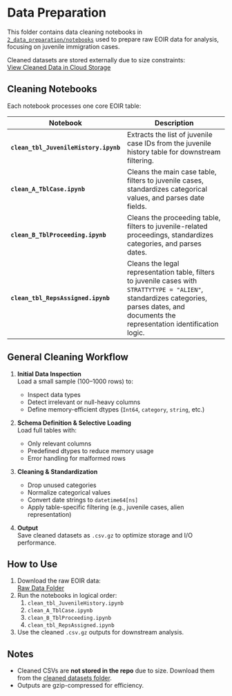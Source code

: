 # Data Preparation

This folder contains data cleaning notebooks in [`2_data_preparation/notebooks`](./notebooks) used to prepare raw EOIR data for analysis, focusing on juvenile immigration cases.

Cleaned datasets are stored externally due to size constraints:  
[View Cleaned Data in Cloud Storage](https://drive.google.com/drive/folders/1C8HEBVoI0GHZL9kh40bklIkWBWiGIfpu?usp=share_link)

## Cleaning Notebooks

Each notebook processes one core EOIR table:

| Notebook | Description |
|----------|-------------|
| **`clean_tbl_JuvenileHistory.ipynb`** | Extracts the list of juvenile case IDs from the juvenile history table for downstream filtering. |
| **`clean_A_TblCase.ipynb`** | Cleans the main case table, filters to juvenile cases, standardizes categorical values, and parses date fields. |
| **`clean_B_TblProceeding.ipynb`** | Cleans the proceeding table, filters to juvenile-related proceedings, standardizes categories, and parses dates. |
| **`clean_tbl_RepsAssigned.ipynb`** | Cleans the legal representation table, filters to juvenile cases with `STRATTYTYPE = "ALIEN"`, standardizes categories, parses dates, and documents the representation identification logic. |

## General Cleaning Workflow

1. **Initial Data Inspection**  
   Load a small sample (100–1000 rows) to:
   - Inspect data types
   - Detect irrelevant or null-heavy columns
   - Define memory-efficient dtypes (`Int64`, `category`, `string`, etc.)

2. **Schema Definition & Selective Loading**  
   Load full tables with:
   - Only relevant columns
   - Predefined dtypes to reduce memory usage
   - Error handling for malformed rows

3. **Cleaning & Standardization**  
   - Drop unused categories  
   - Normalize categorical values  
   - Convert date strings to `datetime64[ns]`  
   - Apply table-specific filtering (e.g., juvenile cases, alien representation)

4. **Output**  
   Save cleaned datasets as `.csv.gz` to optimize storage and I/O performance.

## How to Use

1. Download the raw EOIR data:  
   [Raw Data Folder][raw-data-link]
2. Run the notebooks in logical order:  
   1. `clean_tbl_JuvenileHistory.ipynb`  
   2. `clean_A_TblCase.ipynb`  
   3. `clean_B_TblProceeding.ipynb`  
   4. `clean_tbl_RepsAssigned.ipynb`
3. Use the cleaned `.csv.gz` outputs for downstream analysis.

## Notes

- Cleaned CSVs are **not stored in the repo** due to size. Download them from the [cleaned datasets folder][cleaned-data-link].
- Outputs are gzip-compressed for efficiency.

[raw-data-link]: https://drive.google.com/drive/folders/1T82lpd3Pwzkhq1nCNJah0FfwkSnphdRz?usp=share_link  
[cleaned-data-link]: https://drive.google.com/drive/folders/1C8HEBVoI0GHZL9kh40bklIkWBWiGIfpu?usp=share_link
